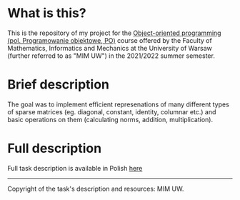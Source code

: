 # What is this?

This is the repository of my project for the [Object-oriented programming (pol. Programowanie obiektowe, PO)](https://usosweb.mimuw.edu.pl/kontroler.php?_action=katalog2/przedmioty/pokazPrzedmiot&prz_kod=1000-212cPO) course offered by the Faculty of Mathematics, Informatics and Mechanics at the University of Warsaw (further referred to as "MIM UW") in the 2021/2022 summer semester.

# Brief description
The goal was to implement efficient represenations of many different types of sparse matrices (eg. diagonal, constant, identity, columnar etc.) and basic operations on them (calculating norms, addition, multiplication).

# Full description 
Full task description is available in Polish [here](https://github.com/szwedkarol/mimuw/blob/main/PO/Matrices_KarolSzwed/Matrix_description.pdf)

---
Copyright of the task's description and resources: MIM UW.
